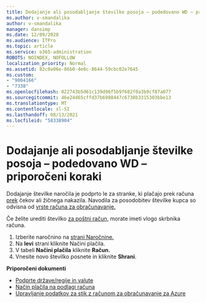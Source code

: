 ```yaml
---
title: Dodajanje ali posodabljanje številke posoja – podedovano WD – priporočeni koraki
ms.author: v-smandalika
author: v-smandalika
manager: dansimp
ms.date: 12/09/2020
ms.audience: ITPro
ms.topic: article
ms.service: o365-administration
ROBOTS: NOINDEX, NOFOLLOW
localization_priority: Normal
ms.assetid: 82c0a06e-86b0-4e8c-8644-59cbc02e7645
ms.custom:
- "9004166"
- "7338"
ms.openlocfilehash: 022743b5d61c139d96f5b9f682f0a3b9cf87a077
ms.sourcegitcommit: 46e24d65cffd37b6988447c6738b3315303bbe13
ms.translationtype: MT
ms.contentlocale: sl-SI
ms.lasthandoff: 08/13/2021
ms.locfileid: "58338904"
---
```

# <a name="add-or-update-po-number---legacy-wd---recommended-steps"></a>Dodajanje ali posodabljanje številke posoja – podedovano WD – priporočeni koraki

Dodajanje številke naročila je podprto le za stranke, ki plačajo prek računa [prek](https://docs.microsoft.com/azure/cost-management-billing/manage/pay-by-invoice) čekov ali žičnega nakazila. Navodila za posodobitev številke kupca so odvisna od [vrste računa za obračunavanje.](https://docs.microsoft.com/azure/cost-management-billing/manage/view-all-accounts)

Če želite urediti številko [za poštni račun,](https://docs.microsoft.com/azure/role-based-access-control/rbac-and-directory-admin-roles) morate imeti vlogo skrbnika računa.

1. Izberite naročnino na [strani Naročnine.](https://ms.portal.azure.com/#blade/Microsoft_Azure_Billing/SubscriptionsBlade)
2. Na **levi** strani kliknite Načini plačila.
3. V tabeli **Načini plačila** kliknite **Račun.** 
4. Vnesite novo številko posnete in kliknite **Shrani**.

**Priporočeni dokumenti**

- [Podprte države/regije in valute](https://azure.microsoft.com/pricing/faq/) 
- [Način plačila na podlagi računa](https://docs.microsoft.com/azure/cost-management-billing/manage/pay-by-invoice) 
- [Upravljanje podatkov za stik z računom za obračunavanje za Azure](https://docs.microsoft.com/azure/cost-management-billing/manage/change-azure-account-profile)


